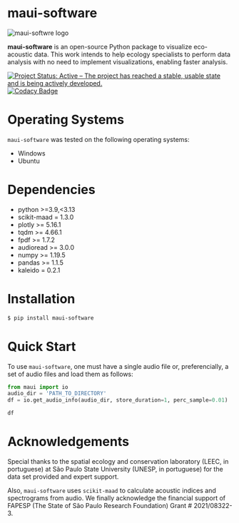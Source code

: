     
# maui-software

![maui-softwre logo](maui/data/logo/color_logo_no_background.png "maui-software logo")

**maui-software** is an open-source Python package to visualize eco-acoustic data. This work intends to help ecology specialists to perform data analysis with no need to implement visualizations, enabling faster analysis.

[![Project Status: Active – The project has reached a stable, usable state and is being actively developed.](https://www.repostatus.org/badges/latest/wip.svg)](https://www.repostatus.org/#active)
[![Codacy Badge](https://app.codacy.com/project/badge/Grade/2fda82e1f9cd459eb38a78674c544031)](https://app.codacy.com/gh/maui-software/maui-software/dashboard?utm_source=gh&utm_medium=referral&utm_content=&utm_campaign=Badge_grade)

# Operating Systems

`maui-software` was tested on the following operating systems:

  - Windows
  - Ubuntu


# Dependencies

  - python >=3.9,<3.13
  - scikit-maad = 1.3.0
  - plotly >= 5.16.1
  - tqdm >= 4.66.1
  - fpdf >= 1.7.2
  - audioread >= 3.0.0
  - numpy >= 1.19.5
  - pandas >= 1.1.5
  - kaleido = 0.2.1

# Installation

```bash
$ pip install maui-software
```

# Quick Start

To use `maui-software`, one must have a single audio file or, preferencially, a set of audio files and load them as follows:

```python
from maui import io
audio_dir = 'PATH_TO_DIRECTORY'
df = io.get_audio_info(audio_dir, store_duration=1, perc_sample=0.01)

df
```

# Acknowledgements

Special thanks to the spatial ecology and conservation laboratory
(LEEC, in portuguese) at São Paulo State University (UNESP, in portuguese)
for the data set provided and expert support.

Also, `maui-software` uses `scikit-maad` to calculate
acoustic indices and spectrograms from audio. 
We finally acknowledge the financial support of FAPESP
(The State of São Paulo Research Foundation) Grant # 2021/08322-3.
